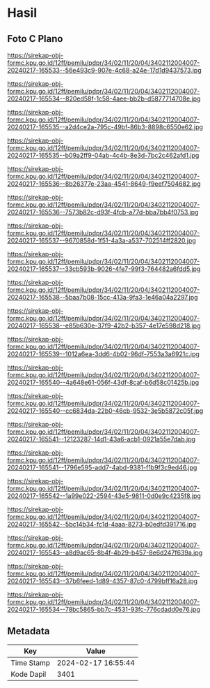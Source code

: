 # Hasil

## Foto C Plano

https://sirekap-obj-formc.kpu.go.id/12ff/pemilu/pdpr/34/02/11/20/04/3402112004007-20240217-165533--56e493c9-907e-4c68-a24e-17d1d9437573.jpg

https://sirekap-obj-formc.kpu.go.id/12ff/pemilu/pdpr/34/02/11/20/04/3402112004007-20240217-165534--820ed58f-1c58-4aee-bb2b-d5877714708e.jpg

https://sirekap-obj-formc.kpu.go.id/12ff/pemilu/pdpr/34/02/11/20/04/3402112004007-20240217-165535--a2d4ce2a-795c-49bf-86b3-8898c6550e62.jpg

https://sirekap-obj-formc.kpu.go.id/12ff/pemilu/pdpr/34/02/11/20/04/3402112004007-20240217-165535--b09a2ff9-04ab-4c4b-8e3d-7bc2c462afd1.jpg

https://sirekap-obj-formc.kpu.go.id/12ff/pemilu/pdpr/34/02/11/20/04/3402112004007-20240217-165536--8b26377e-23aa-4541-8649-f9eef7504682.jpg

https://sirekap-obj-formc.kpu.go.id/12ff/pemilu/pdpr/34/02/11/20/04/3402112004007-20240217-165536--7573b82c-d93f-4fcb-a77d-bba7bb4f0753.jpg

https://sirekap-obj-formc.kpu.go.id/12ff/pemilu/pdpr/34/02/11/20/04/3402112004007-20240217-165537--9670858d-1f51-4a3a-a537-702514ff2820.jpg

https://sirekap-obj-formc.kpu.go.id/12ff/pemilu/pdpr/34/02/11/20/04/3402112004007-20240217-165537--33cb593b-9026-4fe7-99f3-764482a6fdd5.jpg

https://sirekap-obj-formc.kpu.go.id/12ff/pemilu/pdpr/34/02/11/20/04/3402112004007-20240217-165538--5baa7b08-15cc-413a-9fa3-1e46a04a2297.jpg

https://sirekap-obj-formc.kpu.go.id/12ff/pemilu/pdpr/34/02/11/20/04/3402112004007-20240217-165538--e85b630e-37f9-42b2-b357-4e17e598d218.jpg

https://sirekap-obj-formc.kpu.go.id/12ff/pemilu/pdpr/34/02/11/20/04/3402112004007-20240217-165539--1012a6ea-3dd6-4b02-96df-7553a3a6921c.jpg

https://sirekap-obj-formc.kpu.go.id/12ff/pemilu/pdpr/34/02/11/20/04/3402112004007-20240217-165540--4a648e61-056f-43df-8caf-b6d58c01425b.jpg

https://sirekap-obj-formc.kpu.go.id/12ff/pemilu/pdpr/34/02/11/20/04/3402112004007-20240217-165540--cc6834da-22b0-46cb-9532-3e5b5872c05f.jpg

https://sirekap-obj-formc.kpu.go.id/12ff/pemilu/pdpr/34/02/11/20/04/3402112004007-20240217-165541--12123287-14d1-43a6-acb1-0921a55e7dab.jpg

https://sirekap-obj-formc.kpu.go.id/12ff/pemilu/pdpr/34/02/11/20/04/3402112004007-20240217-165541--1796e595-add7-4abd-9381-f1b9f3c9ed46.jpg

https://sirekap-obj-formc.kpu.go.id/12ff/pemilu/pdpr/34/02/11/20/04/3402112004007-20240217-165542--1a99e022-2594-43e5-9811-0d0e9c4235f8.jpg

https://sirekap-obj-formc.kpu.go.id/12ff/pemilu/pdpr/34/02/11/20/04/3402112004007-20240217-165542--5bc14b34-fc1d-4aaa-8273-b0edfd391716.jpg

https://sirekap-obj-formc.kpu.go.id/12ff/pemilu/pdpr/34/02/11/20/04/3402112004007-20240217-165543--a8d9ac65-8b4f-4b29-b457-8e6d247f639a.jpg

https://sirekap-obj-formc.kpu.go.id/12ff/pemilu/pdpr/34/02/11/20/04/3402112004007-20240217-165543--37b6feed-1d89-4357-87c0-4799bff16a28.jpg

https://sirekap-obj-formc.kpu.go.id/12ff/pemilu/pdpr/34/02/11/20/04/3402112004007-20240217-165534--78bc5865-bb7c-4531-93fc-776cdadd0e76.jpg


## Metadata

| Key        | Value               |
| ---------- | ------------------- |
| Time Stamp | 2024-02-17 16:55:44 |
| Kode Dapil | 3401                |



